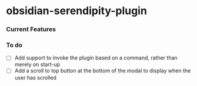 # obsidian-serendipity-plugin

### Current Features

### To do
- [ ] Add support to invoke the plugin based on a command, rather than merely on start-up
- [ ] Add a scroll to top button at the bottom of the modal to display when the user has scrolled
